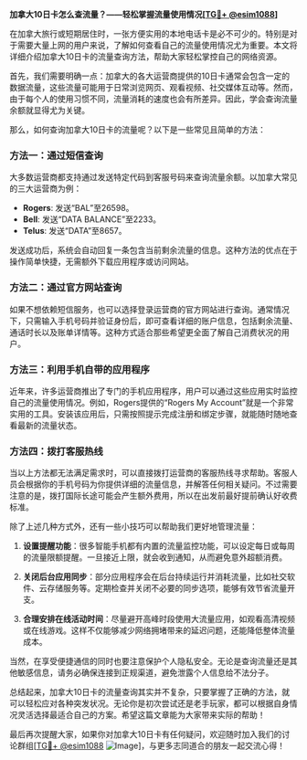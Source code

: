 **加拿大10日卡怎么查流量？——轻松掌握流量使用情况[[TG💪+ @esim1088](https://t.me/s/esim1088)]**

在加拿大旅行或短期居住时，一张方便实用的本地电话卡是必不可少的。特别是对于需要大量上网的用户来说，了解如何查看自己的流量使用情况尤为重要。本文将详细介绍加拿大10日卡的流量查询方法，帮助大家轻松掌控自己的网络资源。

首先，我们需要明确一点：加拿大的各大运营商提供的10日卡通常会包含一定的数据流量，这些流量可能用于日常浏览网页、观看视频、社交媒体互动等。然而，由于每个人的使用习惯不同，流量消耗的速度也会有所差异。因此，学会查询流量余额就显得尤为关键。

那么，如何查询加拿大10日卡的流量呢？以下是一些常见且简单的方法：

### 方法一：通过短信查询

大多数运营商都支持通过发送特定代码到客服号码来查询流量余额。以加拿大常见的三大运营商为例：

- **Rogers**: 发送“BAL”至26598。
- **Bell**: 发送“DATA BALANCE”至2233。
- **Telus**: 发送“DATA”至8657。

发送成功后，系统会自动回复一条包含当前剩余流量的信息。这种方法的优点在于操作简单快捷，无需额外下载应用程序或访问网站。

### 方法二：通过官方网站查询

如果不想依赖短信服务，也可以选择登录运营商的官方网站进行查询。通常情况下，只需输入手机号码并验证身份后，即可查看详细的账户信息，包括剩余流量、通话时长以及账单详情等。这种方式适合那些希望更全面了解自己消费状况的用户。

### 方法三：利用手机自带的应用程序

近年来，许多运营商推出了专门的手机应用程序，用户可以通过这些应用实时监控自己的流量使用情况。例如，Rogers提供的“Rogers My Account”就是一个非常实用的工具。安装该应用后，只需按照提示完成注册和绑定步骤，就能随时随地查看最新的流量状态。

### 方法四：拨打客服热线

当以上方法都无法满足需求时，可以直接拨打运营商的客服热线寻求帮助。客服人员会根据你的手机号码为你提供详细的流量信息，并解答任何相关疑问。不过需要注意的是，拨打国际长途可能会产生额外费用，所以在出发前最好提前确认好收费标准。

除了上述几种方式外，还有一些小技巧可以帮助我们更好地管理流量：

1. **设置提醒功能**：很多智能手机都有内置的流量监控功能，可以设定每日或每周的流量限额提醒。一旦接近上限，就会收到通知，从而避免意外超额消费。
   
2. **关闭后台应用同步**：部分应用程序会在后台持续运行并消耗流量，比如社交软件、云存储服务等。定期检查并关闭不必要的同步选项，能够有效节省流量开支。

3. **合理安排在线活动时间**：尽量避开高峰时段使用大流量应用，如观看高清视频或在线游戏。这样不仅能够减少网络拥堵带来的延迟问题，还能降低整体流量成本。

当然，在享受便捷通信的同时也要注意保护个人隐私安全。无论是查询流量还是其他敏感信息，请务必确保连接到正规渠道，避免泄露个人信息给不法分子。

总结起来，加拿大10日卡的流量查询其实并不复杂，只要掌握了正确的方法，就可以轻松应对各种突发状况。无论你是初次尝试还是老手玩家，都可以根据自身情况灵活选择最适合自己的方案。希望这篇文章能为大家带来实际的帮助！

最后再次提醒大家，如果你对加拿大10日卡有任何疑问，欢迎随时加入我们的讨论群组[[TG💪+ @esim1088](https://t.me/s/esim1088) ![Image](https://i.postimg.cc/4NQfJmqS/Snipaste-2025-05-13-00-14-12.png)]，与更多志同道合的朋友一起交流心得！